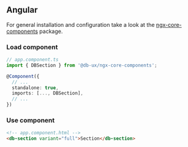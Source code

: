 ## Angular

For general installation and configuration take a look at the [ngx-core-components](https://www.npmjs.com/package/@db-ux/ngx-core-components) package.

### Load component

```ts app.component.ts
// app.component.ts
import { DBSection } from '@db-ux/ngx-core-components';

@Component({
  // ...
  standalone: true,
  imports: [..., DBSection],
  // ...
})
```

### Use component

```html app.component.html
<!-- app.component.html -->
<db-section variant="full">Section</db-section>
```
